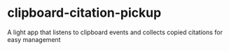 # clipboard-citation-pickup
A light app that listens to clipboard events and collects copied citations for easy management
